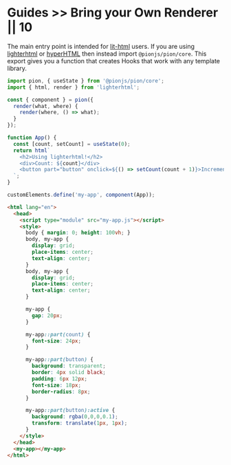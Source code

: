 # Guides >> Bring your Own Renderer || 10

<style data-helmet>
  html { --playground-ide-height: 420px; } /* lol you said 420 */
</style>

The main entry point is intended for [lit-html](https://github.com/Polymer/lit-html) users. If you are using [lighterhtml](https://github.com/WebReflection/lighterhtml) or [hyperHTML](https://github.com/WebReflection/hyperHTML) then instead import `@pionjs/pion/core`. This export gives you a function that creates Hooks that work with any template library.

```js playground lighterhtml my-app.js
import pion, { useState } from '@pionjs/pion/core';
import { html, render } from 'lighterhtml';

const { component } = pion({
  render(what, where) {
    render(where, () => what);
  }
});

function App() {
  const [count, setCount] = useState(0);
  return html`
    <h2>Using lighterhtml!</h2>
    <div>Count: ${count}</div>
    <button part="button" onclick=${() => setCount(count + 1)}>Increment</button>
  `;
}

customElements.define('my-app', component(App));
```

```html playground-file lighterhtml index.html
<html lang="en">
  <head>
    <script type="module" src="my-app.js"></script>
    <style>
      body { margin: 0; height: 100vh; }
      body, my-app {
        display: grid;
        place-items: center;
        text-align: center;
      }
      body, my-app {
        display: grid;
        place-items: center;
        text-align: center;
      }

      my-app {
        gap: 20px;
      }

      my-app::part(count) {
        font-size: 24px;
      }

      my-app::part(button) {
        background: transparent;
        border: 4px solid black;
        padding: 6px 12px;
        font-size: 18px;
        border-radius: 8px;
      }

      my-app::part(button):active {
        background: rgba(0,0,0,0.1);
        transform: translate(1px, 1px);
      }
    </style>
  </head>
  <my-app></my-app>
</html>
```
